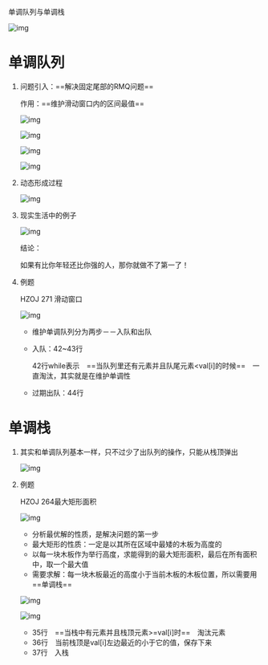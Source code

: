 单调队列与单调栈

![img](https://wx1.sinaimg.cn/mw690/005LasY6gy1gnisa3t0obj30ll0ew799.jpg)





# 单调队列

1. 问题引入：==解决固定尾部的RMQ问题==

   作用：==维护滑动窗口内的区间最值==

   ![img](https://wx4.sinaimg.cn/mw690/005LasY6gy1gnczfebt50j31490qhwx4.jpg)

   

   ![img](https://wx4.sinaimg.cn/mw690/005LasY6gy1gnczhdab9wj30za0lt7f8.jpg)

   ![img](https://wx3.sinaimg.cn/mw690/005LasY6gy1gnczizdtqzj30zw0kwwnz.jpg)

   ![img](https://wx2.sinaimg.cn/mw690/005LasY6gy1gnczozix4wj31440ry4i2.jpg)

2. 动态形成过程

   ![img](https://wx4.sinaimg.cn/mw690/005LasY6gy1gnczmkt7bgj31bu0t0kfn.jpg)

3. 现实生活中的例子

   ![img](https://wx1.sinaimg.cn/mw690/005LasY6gy1gnczq9f8c2j31820r019h.jpg)

   结论：

   如果有比你年轻还比你强的人，那你就做不了第一了！

4. 例题

   HZOJ 271 滑动窗口

   ![img](https://wx3.sinaimg.cn/mw690/005LasY6gy1gnh5htdldrj30xh093jyt.jpg)

   + 维护单调队列分为两步－－入队和出队

   + 入队：42~43行

     42行while表示　==当队列里还有元素并且队尾元素<val[i]的时候==　一直淘汰，其实就是在维护单调性

   + 过期出队：44行





# 单调栈

1. 其实和单调队列基本一样，只不过少了出队列的操作，只能从栈顶弹出

   ![img](https://wx1.sinaimg.cn/mw690/005LasY6gy1gnisa3t0obj30ll0ew799.jpg)

2. 例题

   HZOJ 264最大矩形面积

   ![img](https://wx3.sinaimg.cn/mw690/005LasY6gy1gnisl6nvpsj30vd0ewdrl.jpg)

   + 分析最优解的性质，是解决问题的第一步
   + 最大矩形的性质：一定是以其所在区域中最矮的木板为高度的
   + 以每一块木板作为举行高度，求能得到的最大矩形面积，最后在所有面积中，取一个最大值
   + 需要求解：每一块木板最近的高度小于当前木板的木板位置，所以需要用==单调栈==

   ![img](https://wx3.sinaimg.cn/mw690/005LasY6gy1gnit7iv8pcj30wx0f2qb3.jpg)

   ![img](https://wx3.sinaimg.cn/mw690/005LasY6gy1gnitc6byf5j30hc05kmyr.jpg)

   

   + 35行　==当栈中有元素并且栈顶元素>=val[i]时==　淘汰元素
   + 36行　当前栈顶是val[i]左边最近的小于它的值，保存下来
   + 37行　入栈

   